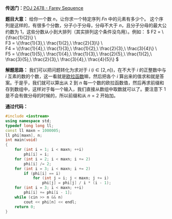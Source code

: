 

**传送门：**[POJ 2478 - Farey Sequence](http://poj.org/problem?id=2478)

**题目大意：**
给你一个数 $n$，让你求一个特定序列 $Fn$ 中的元素有多少个。
这个序列是这样的，有很多个分数，分子小于分母，分母不大于 $n$，且分子分母的最大公约数为 $1$，这些分数从小到大排列（其实排列这个条件没鸟用）。例如：
$
F2 = \\{\frac{1}{2}\\} \\\
F3 = \\{\frac{1}{3},\ \frac{1}{2},\ \frac{2}{3}\\} \\\
F4 = \\{\frac{1}{4},\ \frac{1}{3},\ \frac{1}{2},\ \frac{2}{3},\ \frac{3}{4}\\} \\\
F5 = \\{\frac{1}{5},\ \frac{1}{4},\ \frac{1}{3},\ \frac{2}{5},\ \frac{1}{2},\ \frac{3}{5},\ \frac{2}{3},\ \frac{3}{4},\ \frac{4}{5}\\} 
$

**解题思路：**
我们可以把问题转化为求对于 $i$ ($i\in [2,n]$)，在不大于 $i$ 的正整数中与 $i$ 互素的数的个数，这一看就是[欧拉函数](https://gukaifeng.me/2018/10/03/%E6%AC%A7%E6%8B%89%E5%87%BD%E6%95%B0/)嘛，然后把各个 $i$ 算出来的值求和就是答案。于是乎，我们就可以算出从 $2$ 到 $n$ 每一个数的欧拉函数值，然后再求前缀和存到数组中，这样对于每一个输入，我们直接从数组中取数就可以了。要注意下 $1$ 是不会有做分母的时候的，所以前缀和从 $n=2$ 开始加。<!--more-->

**通过代码：**
```cpp
#include <iostream>
using namespace std;
typedef long long ll;
const ll maxn = 1000005;
ll phi[maxn], n;
int main(void)
{
    for (int i = 1; i < maxn; ++i)
        phi[i] = i;
    for (int i = 2; i < maxn; i += 2)
        phi[i] /= 2;
    for (int i = 3; i < maxn; i += 2)
        if (phi[i] == i)
            for (int j = i; j < maxn; j += i)
                phi[j] = phi[j] / i * (i - 1);
    for (int i = 3; i < maxn; ++i)
        phi[i] += phi[i - 1];
    while (cin >> n && n)
        cout << phi[n] << endl;
    return 0;
}
```
